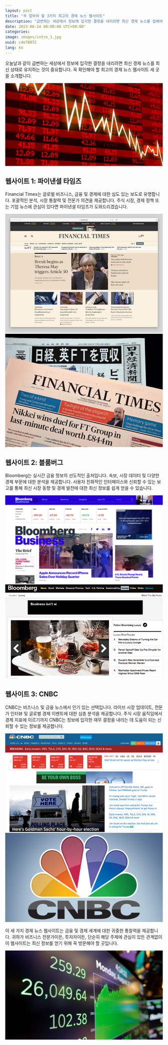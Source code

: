 ```yaml
---
layout: post
title: "꼭 알아야 할 3가지 최고의 경제 뉴스 웹사이트"
description: "급변하는 세상에서 정보에 입각한 결정을 내리려면 최신 경제 뉴스를 접해야 합니다. 이 기사에서는 꼭 확인해야 할 최고의 경제 뉴스 웹사이트 세 곳을 소개합니다. 파이낸셜 타임즈는 포괄적인 분석과 시장 통찰력을 제공하며 블룸버그는 실시간 금융 정보를 선도적으로 제공합니다. CNBC는 심층 분석과 라이브 시장 업데이트로 정보에 입각한 재무 결정을 돕습니다. 비즈니스 전문가든 투자자든 이 웹사이트들을 꼭 방문해보세요! #경제세계 #금융분야 #신뢰할수있는정보 #비즈니스뉴스"
date: 2023-06-24 00:00:00 UTC+09:00"
categories: 
image: images/intro_1.jpg
uuid: c4e78072
lang: ko
---
```


오늘날과 같이 급변하는 세상에서 정보에 입각한 결정을 내리려면 최신 경제 뉴스를 최신 상태로 유지하는 것이 중요합니다. 꼭 확인해야 할 최고의 경제 뉴스 웹사이트 세 곳을 소개합니다.

![hide](images/intro_1.jpg)


## 웹사이트 1: 파이낸셜 타임즈
Financial Times는 글로벌 비즈니스, 금융 및 경제에 대한 심도 있는 보도로 유명합니다. 포괄적인 분석, 시장 통찰력 및 전문가 의견을 제공합니다. 주식 시장, 경제 정책 또는 기업 뉴스에 관심이 있다면 파이낸셜 타임즈가 도와드리겠습니다.

![](images/main1_1.jpeg)
![](images/main1_2.jpg)


## 웹사이트 2: 블룸버그
Bloomberg는 실시간 금융 정보의 선도적인 출처입니다. 속보, 시장 데이터 및 다양한 경제 부문에 대한 분석을 제공합니다. 사용자 친화적인 인터페이스와 신뢰할 수 있는 보고를 통해 최신 시장 동향 및 경제 발전에 대한 최신 정보를 쉽게 얻을 수 있습니다.

![](images/main2_2.png)
![](images/main2_3.png)


## 웹사이트 3: CNBC
CNBC는 비즈니스 및 금융 뉴스에서 인기 있는 선택입니다. 라이브 시장 업데이트, 전문가 인터뷰 및 글로벌 경제 이벤트에 대한 심층 분석을 제공합니다. 주식 시장 움직임에서 경제 지표에 이르기까지 CNBC는 정보에 입각한 재무 결정을 내리는 데 도움이 되는 신뢰할 수 있는 정보를 제공합니다.

![](images/main3_1.png)
![](images/main3_3.png)




이 세 가지 경제 뉴스 웹사이트는 금융 및 경제 세계에 대한 귀중한 통찰력을 제공합니다. 귀하가 비즈니스 전문가이든, 투자자이든, 단순히 해당 주제에 관심이 있든 관계없이 이 웹사이트는 최신 정보를 얻기 위해 꼭 방문해야 할 곳입니다.

![](images/intro_4.jpg)